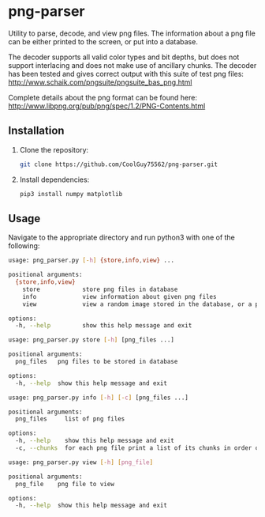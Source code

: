 # png-parser
Utility to parse, decode, and view png files. The information about a png file can be either printed to the screen, or put into a database. 

The decoder supports all valid color types and bit depths, but does not support interlacing and does not make use of ancillary chunks.
The decoder has been tested and gives correct output with this suite of test png files: http://www.schaik.com/pngsuite/pngsuite_bas_png.html

Complete details about the png format can be found here: http://www.libpng.org/pub/png/spec/1.2/PNG-Contents.html



## Installation
1. Clone the repository:
   ```bash
   git clone https://github.com/CoolGuy75562/png-parser.git
   ```
2. Install dependencies:
   ```bash
   pip3 install numpy matplotlib
   ```

## Usage
Navigate to the appropriate directory and run python3 with one of the following:
```bash
usage: png_parser.py [-h] {store,info,view} ...

positional arguments:
  {store,info,view}
    store            store png files in database
    info             view information about given png files
    view             view a random image stored in the database, or a png file if specified

options:
  -h, --help         show this help message and exit
```

```bash
usage: png_parser.py store [-h] [png_files ...]

positional arguments:
  png_files   png files to be stored in database

options:
  -h, --help  show this help message and exit
```

```bash
usage: png_parser.py info [-h] [-c] [png_files ...]

positional arguments:
  png_files     list of png files

options:
  -h, --help    show this help message and exit
  -c, --chunks  for each png file print a list of its chunks in order of occurrence
```

```bash
usage: png_parser.py view [-h] [png_file]

positional arguments:
  png_file    png file to view

options:
  -h, --help  show this help message and exit
```

